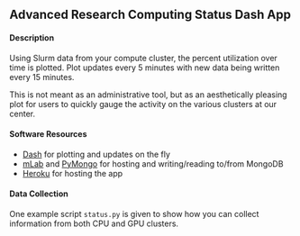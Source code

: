 Advanced Research Computing Status Dash App
---

#### Description

Using Slurm data from your compute cluster, the percent utilization over time
is plotted. Plot updates every 5 minutes with new data being written every 15
minutes.

This is not meant as an administrative tool, but as an aesthetically pleasing
plot for users to quickly gauge the activity on the various clusters at our
center.

#### Software Resources

- [Dash](https://plot.ly/products/dash/) for plotting and updates on the fly
- [mLab](https://mlab.com/welcome/) and
  [PyMongo](http://api.mongodb.com/python/current/tutorial.html) for hosting
  and writing/reading to/from MongoDB
- [Heroku](https://www.heroku.com) for hosting the app

#### Data Collection

One example script `status.py` is given to show how you can collect information
from both CPU and GPU clusters.
